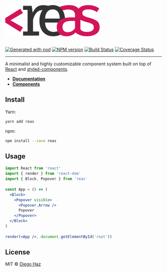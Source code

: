 <div><img src="logo/logo.png" alt="reas" height="100" /></div>
<br />

[![Generated with nod](https://img.shields.io/badge/generator-nod-2196F3.svg?style=flat-square)](https://github.com/diegohaz/nod)
[![NPM version](https://img.shields.io/npm/v/reas.svg?style=flat-square)](https://npmjs.org/package/reas)
[![Build Status](https://img.shields.io/travis/diegohaz/reas/master.svg?style=flat-square)](https://travis-ci.org/diegohaz/reas) [![Coverage Status](https://img.shields.io/codecov/c/github/diegohaz/reas/master.svg?style=flat-square)](https://codecov.io/gh/diegohaz/reas/branch/master)

-----

A minimalist and highly customizable component system built on top of [React](https://reactjs.org) and [styled-components](https://www.styled-components.com).

- [**Documentation**](https://diegohaz.github.io/reas/)
- [**Components**](https://diegohaz.github.io/reas/#components)

## Install

Yarn:
```sh
yarn add reas
```

npm:
```sh
npm install --save reas
```

## Usage

```jsx
import React from 'react'
import { render } from 'react-dom'
import { Block, Popover } from 'reas'

const App = () => (
  <Block>
    <Popover visible>
      <Popover.Arrow />
      Popover
    </Popover>
  </Block>
)

render(<App />, document.getElementById('root'))
```

## License

MIT © [Diego Haz](https://github.com/diegohaz)
